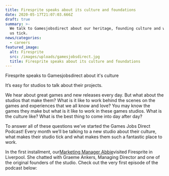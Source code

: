 ```yaml
---
title: Firesprite speaks about its culture and foundations
date: 2020-05-17T21:07:03.666Z
draft: true
summary: >-
  We talk to Gamesjobsdirect about our heritage, founding culture and what makes
  us tick.
news/categories:
  - careers
featured_image:
  alt: Firesprite
  src: /images/uploads/gamesjobsdirect.jpg
  title: Firesprite speaks about its culture and foundations
---
```

Firesprite speaks to Gamesjobsdirect about it's culture

It’s easy for studios to talk about their projects.

We hear about great games and new releases every day. But what about the studios that make them? What is it like to work behind the scenes on the games and experiences that we all know and love? You may know the games they make but what is it like to work in these games studios. What is the culture like? What is the best thing to come into day after day?

To answer all of these questions we’ve started the Games Jobs Direct Podcast! Every month we’ll be talking to a new studio about their culture, what makes their studio tick and what makes them such a fantastic place to work.

In the first installment, our[Marketing Manager Abbie](https://twitter.com/PirateAbbie)visited Firesprite in Liverpool. She chatted with Graeme Ankers, Managing Director and one of the original founders of the studio. Check out the very first episode of the podcast below:
